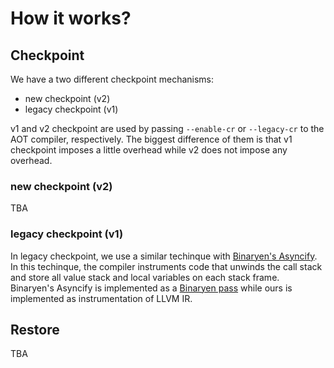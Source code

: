 # How it works?

## Checkpoint

We have a two different checkpoint mechanisms:

- new checkpoint (v2)
- legacy checkpoint (v1)

v1 and v2 checkpoint are used by passing `--enable-cr` or `--legacy-cr` to the AOT compiler, respectively.
The biggest difference of them is that v1 checkpoint imposes a little overhead while v2 does not impose any overhead.

### new checkpoint (v2)

TBA

### legacy checkpoint (v1)

In legacy checkpoint, we use a similar techinque with [Binaryen's Asyncify](https://kripken.github.io/blog/wasm/2019/07/16/asyncify.html).
In this techinque, the compiler instruments code that unwinds the call stack and store all value stack and local variables on each stack frame.
Binaryen's Asyncify is implemented as a [Binaryen pass](https://github.com/WebAssembly/binaryen) while ours is implemented as instrumentation of LLVM IR.

## Restore

TBA
